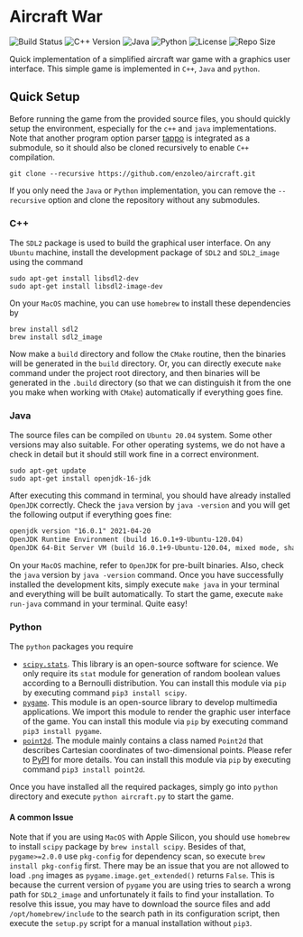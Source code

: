 # Aircraft War
![Build Status](https://api.travis-ci.com/enzoleo/aircraft.svg?branch=master)
![C++ Version](https://img.shields.io/badge/C++-17-pink.svg?logo=c%2B%2B)
![Java](https://img.shields.io/badge/Java-OpenJDK-orange.svg?logo=java)
![Python](https://img.shields.io/badge/Python-3-blue.svg?logo=python)
![License](https://img.shields.io/github/license/enzoleo/aircraft.svg?color=black)
![Repo Size](https://img.shields.io/github/repo-size/enzoleo/aircraft.svg)

Quick implementation of a simplified aircraft war game with a graphics user interface. This simple game is implemented in `C++`, `Java` and `python`.

## Quick Setup

Before running the game from the provided source files, you should quickly setup the environment, especially for the `c++` and `java` implementations. Note that another program option parser [tappo](https://github.com/enzoleo/tappo) is integrated as a submodule, so it should also be cloned recursively to enable `C++` compilation.

```shell
git clone --recursive https://github.com/enzoleo/aircraft.git
```

If you only need the `Java` or `Python` implementation, you can remove the `--recursive` option and clone the repository without any submodules.

### C++

The `SDL2` package is used to build the graphical user interface. On any `Ubuntu` machine, install the development package of `SDL2` and `SDL2_image` using the command

```shell
sudo apt-get install libsdl2-dev
sudo apt-get install libsdl2-image-dev
```

On your `MacOS` machine, you can use `homebrew` to install these dependencies by

```shell
brew install sdl2
brew install sdl2_image
```

Now make a `build` directory and follow the `CMake` routine, then the binaries will be generated in the `build` directory. Or, you can directly execute `make` command under the project root directory, and then binaries will be generated in the `.build` directory (so that we can distinguish it from the one you make when working with `CMake`) automatically if everything goes fine.

### Java

The source files can be compiled on `Ubuntu 20.04` system. Some other versions may also suitable. For other operating systems, we do not have a check in detail but it should still work fine in a correct environment.

```shell
sudo apt-get update
sudo apt-get install openjdk-16-jdk
```

After executing this command in terminal, you should have already installed `OpenJDK` correctly. Check the `java` version by `java -version` and you will get the following output if everything goes fine:

```reStructuredText
openjdk version "16.0.1" 2021-04-20
OpenJDK Runtime Environment (build 16.0.1+9-Ubuntu-120.04)
OpenJDK 64-Bit Server VM (build 16.0.1+9-Ubuntu-120.04, mixed mode, sharing)
```

On your `MacOS` machine, refer to `OpenJDK` for pre-built binaries. Also, check the `java` version by `java -version` command. Once you have successfully installed the development kits, simply execute `make java` in your terminal and everything will be built automatically. To start the game, execute `make run-java` command in your terminal. Quite easy!

### Python

The `python` packages you require

- [`scipy.stats`](https://pypi.org/project/scipy/). This library is an open-source software for science. We only require its `stat` module for generation of random boolean values according to a Bernoulli distribution. You can install this module via `pip` by executing command `pip3 install scipy`.
- [`pygame`](https://pypi.org/project/pygame/). This module is an open-source library to develop multimedia applications. We import this module to render the graphic user interface of the game. You can install this module via `pip` by executing command `pip3 install pygame`.
- [`point2d`](https://pypi.org/project/point2d/). The module mainly contains a class named `Point2d` that describes Cartesian coordinates of two-dimensional points. Please refer to [PyPI](https://pypi.org/project/point2d/) for more details. You can install this module via `pip` by executing command `pip3 install point2d`.

Once you have installed all the required packages, simply go into `python` directory and execute `python aircraft.py` to start the game.

#### A common Issue

Note that if you are using `MacOS` with Apple Silicon, you should use `homebrew` to install `scipy` package by `brew install scipy`. Besides of that, `pygame>=2.0.0` use `pkg-config` for dependency scan, so execute `brew install pkg-config` first. There may be an issue that you are not allowed to load `.png` images as `pygame.image.get_extended()` returns `False`. This is because the current version of `pygame` you are using tries to search a wrong path for `SDL2_image` and unfortunately it fails to find your installation. To resolve this issue, you may have to download the source files and add `/opt/homebrew/include` to the search path in its configuration script, then execute the `setup.py` script for a manual installation without `pip3`.
